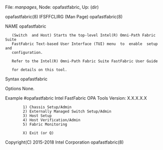 File: *manpages*,  Node: opafastfabric,  Up: (dir)


opafastfabric(8)             IFSFFCLIRG (Man Page)            opafastfabric(8)



NAME
       opafastfabric



       (Switch  and Host) Starts the top-level Intel(R) Omni-Path Fabric Suite
       FastFabric Text-based User Interface (TUI) menu  to  enable  setup  and
       configuration.

       Refer to the Intel(R) Omni-Path Fabric Suite FastFabric User Guide

       for details on this tool.

Syntax
       opafastfabric

Options
       None.

Example
       #opafastfabric
        Intel FastFabric OPA Tools
        Version: X.X.X.X.X

            1) Chassis Setup/Admin
            2) Externally Managed Switch Setup/Admin
            3) Host Setup
            4) Host Verification/Admin
            5) Fabric Monitoring

            X) Exit (or Q)



Copyright(C) 2015-2018         Intel Corporation              opafastfabric(8)
